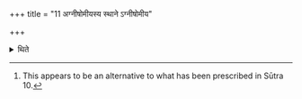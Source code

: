 +++
title = "11 अग्नीषोमीयस्य स्थाने ऽग्नीषोमीय"

+++

<details><summary>थिते</summary>

11. A sacrificial bread on eleven potsherds (should be offered) instead of the (he-goat) for Agni-and-Soma. A milk mess (should be offered) instead of Anūbandhyā (-cow).[^1]  

[^1]: This appears to be an alternative to what has been prescribed in Sūtra 10.  
</details>
